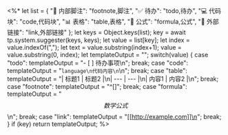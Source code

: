 <%*
let list = {
  "📝 内部脚注": "footnote,脚注",
  "✅ 待办": "todo,待办",
  "💻 代码块": "code,代码块",
  "📊 表格": "table,表格",
  "🔢 公式": "formula,公式",
  "🔗 外部链接": "link,外部链接"
};
let keys = Object.keys(list);
key = await tp.system.suggester(keys, keys);
let value = list[key];
let index = value.indexOf(",");
let text = value.substring(index+1);
value = value.substring(0, index);
let templateOutput = "";
switch(value) {
    case "todo":
        templateOutput = "- [ ] 待办事项\n";
        break;
    case "code":
        templateOutput = "```language\n代码内容\n```\n";
        break;
    case "table":
        templateOutput = "| 标题1 | 标题2 |\n| --- | --- |\n| 内容1 | 内容2 |\n";
        break;
    case "footnote":
        templateOutput = "^[]";
        break;
    case "formula":
        templateOutput = "$$数学公式$$\n";
        break;
    case "link":
        templateOutput = "[[http://example.com]]\n";
        break;
}
if (key) return templateOutput;
%>

